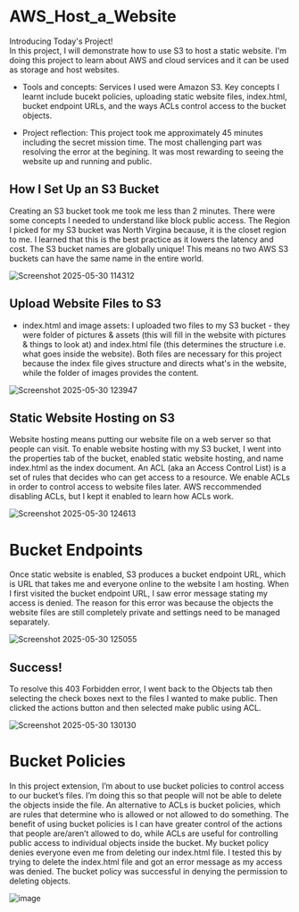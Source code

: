 # AWS_Host_a_Website

Introducing Today's Project!</br>
In this project, I will demonstrate how to use S3 to host a static website. I'm doing this project to learn about AWS and cloud services and it can be used as storage and host websites.

- Tools and concepts: Services I used were Amazon S3. Key concepts I learnt include bucekt policies, uploading static website files, index.html, bucket endpoint URLs, and the ways ACLs control access to the bucket objects.

- Project reflection: This project took me approximately 45 minutes including the secret mission time. The most challenging part was resolving the error at the begining. It was most rewarding to seeing the website up and running and public.

## How I Set Up an S3 Bucket
Creating an S3 bucket took me took me less than 2 minutes. There were some concepts I needed to understand like block public access. The Region I picked for my S3 bucket was North Virgina because, it is the closet region to me. I learned that this is the best practice as it lowers the latency and cost. The S3 bucket names are globally unique! This means no two AWS S3 buckets can have the same name in the entire world. 

![Screenshot 2025-05-30 114312](https://github.com/user-attachments/assets/c4445fe7-9f2c-42d4-9ae4-97554929f2e9)

## Upload Website Files to S3
- index.html and image assets: I uploaded two files to my S3 bucket - they were folder of pictures & assets (this will fill in the website with pictures & things to look at) and index.html file (this determines the structure i.e. what goes inside the website). Both files are necessary for this project because the index file gives structure and directs what's in the website, while the folder of images provides the content.

![Screenshot 2025-05-30 123947](https://github.com/user-attachments/assets/74fcb839-2eed-4139-937d-b6df9a367d3b)

## Static Website Hosting on S3
Website hosting means putting our website file on a web server so that people can visit. To enable website hosting with my S3 bucket, I went into the properties tab of the
bucket, enabled static website hosting, and name index.html as the index document. An ACL (aka an Access Control List) is a set of rules that decides who can get access to a resource. We enable ACLs in order to control access to website files later. AWS reccommended disabling ACLs, but I kept it enabled to learn how ACLs work.


![Screenshot 2025-05-30 124613](https://github.com/user-attachments/assets/718393d2-11d2-4f54-9432-af78a2290167)

# Bucket Endpoints
Once static website is enabled, S3 produces a bucket endpoint URL, which is URL that takes me and everyone online to the website I am hosting. When I first visited the bucket endpoint URL, I saw error message stating my access is denied. The reason for this error was because the objects the website files are still completely private and settings need to be managed separately.

![Screenshot 2025-05-30 125055](https://github.com/user-attachments/assets/77702478-4969-455c-8cdb-5c12108443bb)

## Success!
To resolve this 403 Forbidden error, I went back to the Objects tab then selecting the check boxes next to the files I wanted to make public. Then clicked the actions button
and then selected make public using ACL.



![Screenshot 2025-05-30 130130](https://github.com/user-attachments/assets/bdda0b75-d2f4-4e0e-a48e-1ce44de9bd7e) 

# Bucket Policies
In this project extension, I’m about to use bucket policies to control access to our bucket’s files. I’m doing this so that people will not be able to delete the objects inside the file. An alternative to ACLs is bucket policies, which are rules that determine who is allowed or not allowed to do something.  The benefit of using bucket policies is I can have greater control of the actions that people are/aren’t allowed to do, while ACLs are useful for controlling public access to individual objects inside the bucket. My bucket policy denies everyone even me from deleting our index.html file. I tested this by trying to delete the index.html file and got an error message as my access was denied. The bucket policy was successful in denying the permission to deleting objects. 

![image](https://github.com/user-attachments/assets/42883b00-95ac-45f0-96c5-4a0af52ef6a5)

